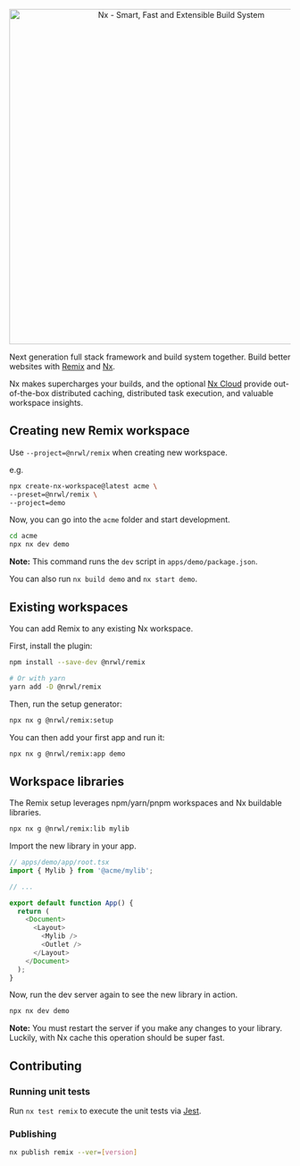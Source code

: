 <p style="text-align: center;"><img src="https://github.com/nrwl/nx-labs/raw/main/packages/remix/remix.png" width="600" alt="Nx - Smart, Fast and Extensible Build System"></p>

Next generation full stack framework and build system together. Build better websites with [Remix](https://remix.run/) and [Nx](https://nx.dev).

Nx makes supercharges your builds, and the optional [Nx Cloud](https://nx.app) provide out-of-the-box distributed caching, distributed task execution, and valuable workspace insights.

## Creating new Remix workspace

Use `--project=@nrwl/remix` when creating new workspace.

e.g.

```bash
npx create-nx-workspace@latest acme \
--preset=@nrwl/remix \
--project=demo
```

Now, you can go into the `acme` folder and start development.

```bash
cd acme
npx nx dev demo
```

**Note:** This command runs the `dev` script in `apps/demo/package.json`.

You can also run `nx build demo` and `nx start demo`.

## Existing workspaces

You can add Remix to any existing Nx workspace.

First, install the plugin:

```bash
npm install --save-dev @nrwl/remix

# Or with yarn
yarn add -D @nrwl/remix
```

Then, run the setup generator:

```bash
npx nx g @nrwl/remix:setup
```

You can then add your first app and run it:

```bash
npx nx g @nrwl/remix:app demo
```

## Workspace libraries

The Remix setup leverages npm/yarn/pnpm workspaces and Nx buildable libraries.

```bash
npx nx g @nrwl/remix:lib mylib
```

Import the new library in your app.

```typescript jsx
// apps/demo/app/root.tsx
import { Mylib } from '@acme/mylib';

// ...

export default function App() {
  return (
    <Document>
      <Layout>
        <Mylib />
        <Outlet />
      </Layout>
    </Document>
  );
}
```

Now, run the dev server again to see the new library in action.

```bash
npx nx dev demo
```

**Note:** You must restart the server if you make any changes to your library. Luckily, with Nx cache this operation should be super fast.

## Contributing

### Running unit tests

Run `nx test remix` to execute the unit tests via [Jest](https://jestjs.io).

### Publishing

```bash
nx publish remix --ver=[version]
```
